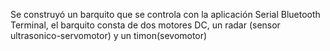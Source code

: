 Se construyó un barquito que se controla con la aplicación Serial Bluetooth Terminal, el barquito consta de dos motores DC, un radar (sensor ultrasonico-servomotor) y un timon(sevomotor)
